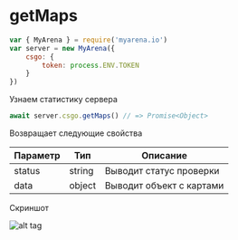 # getMaps

```js
var { MyArena } = require('myarena.io')
var server = new MyArena({
    csgo: {
        token: process.ENV.TOKEN
    }
})
```

Узнаем статистику сервера

```js
await server.csgo.getMaps() // => Promise<Object>
```

Возвращает следующие свойства

| Параметр | Тип | Описание |
|----------|-----|----------|
| status | string | Выводит статус проверки |
| data | object | Выводит объект с картами |

Скриншот

![alt tag](https://raw.githubusercontent.com/DavidErbaev/myarena.io/master/docs/ru/api-reference/imgs/getMaps.jpg "Скриншот с объектами")

